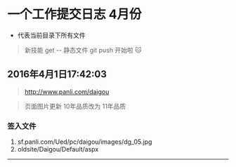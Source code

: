 # 一个工作提交日志 4月份

* 代表当前目录下所有文件

>新技能 get -- 静态文件 git push 开始啦 :cat:

## 2016年4月1日17:42:03

> http://www.panli.com/daigou 

> 页面图片更新  10年品质改为 11年品质


### 签入文件

1. sf.panli.com/Ued/pc/daigou/images/dg_05.jpg
2. oldsite/Daigou/Default/aspx


---